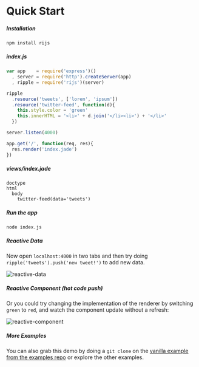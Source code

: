 # Quick Start

##### Installation

```
npm install rijs
```

##### index.js
```js
var app    = require('express')()
  , server = require('http').createServer(app)
  , ripple = require('rijs')(server)

ripple
  .resource('tweets', ['lorem', 'ipsum'])
  .resource('twitter-feed', function(d){
    this.style.color = 'green'
    this.innerHTML = '<li>' + d.join('</li><li>') + '</li>'
  })

server.listen(4000)

app.get('/', function(req, res){
  res.render('index.jade')
})
```

##### views/index.jade

```jade
doctype
html
  body
    twitter-feed(data='tweets')
```

##### Run the app

```shell
node index.js
```

##### Reactive Data

Now open `localhost:4000` in two tabs and then try doing `ripple('tweets').push('new tweet!')` to add new data. 

![reactive-data](https://cloud.githubusercontent.com/assets/2184177/4209638/ce377c08-386b-11e4-9e80-362d888842ca.gif)

##### Reactive Component (hot code push)

Or you could try changing the implementation of the renderer by switching `green` to `red`, and watch the component update without a refresh:

![reactive-component](https://cloud.githubusercontent.com/assets/2184177/4209637/ce3396c4-386b-11e4-9c69-7be232382463.gif)

##### More Examples 

You can also grab this demo by doing a `git clone` on the [vanilla example from the examples repo](https://github.com/rijs/examples) or explore the other examples.

